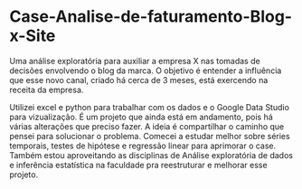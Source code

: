 # Case-Analise-de-faturamento-Blog-x-Site
Uma análise exploratória para auxiliar a empresa X nas tomadas de decisões envolvendo o blog da marca.  O objetivo é entender a influência que esse novo canal, criado há cerca de 3 meses, está exercendo na receita da empresa. 

Utilizei excel e python para trabalhar com os dados e o Google Data Studio para vizualização.
É um projeto que ainda está em andamento, pois há várias alterações que preciso fazer. A ideia é compartilhar o caminho que pensei para solucionar o problema. Comecei a estudar melhor sobre séries temporais, testes de hipótese e regressão linear para aprimorar o case. Também estou aproveitando as disciplinas de Análise exploratória de dados e inferência estatística na faculdade pra reestruturar e melhorar esse projeto.
